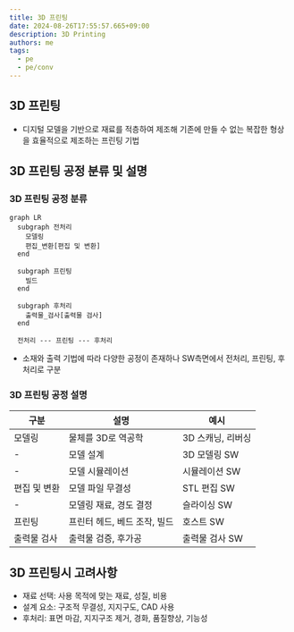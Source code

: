 ```yaml
---
title: 3D 프린팅
date: 2024-08-26T17:55:57.665+09:00
description: 3D Printing
authors: me
tags:
  - pe
  - pe/conv
---
```


## 3D 프린팅

- 디지털 모델을 기반으로 재료를 적층하여 제조해 기존에 만들 수 없는 복잡한 형상을 효율적으로 제조하는 프린팅 기법

## 3D 프린팅 공정 분류 및 설명

### 3D 프린팅 공정 분류

```mermaid
graph LR
  subgraph 전처리
    모델링
    편집_변환[편집 및 변환]
  end

  subgraph 프린팅
    빌드
  end

  subgraph 후처리
    출력물_검사[출력물 검사]
  end

  전처리 --- 프린팅 --- 후처리
```

- 소재와 출력 기법에 따라 다양한 공정이 존재하나 SW측면에서 전처리, 프린팅, 후처리로 구분

### 3D 프린팅 공정 설명

| 구분 | 설명 | 예시 |
| --- | --- | --- |
| 모델링 | 물체를 3D로 역공학 | 3D 스캐닝, 리버싱 |
| - | 모델 설계 | 3D 모델링 SW |
| - | 모델 시뮬레이션 | 시뮬레이션 SW |
| 편집 및 변환 | 모델 파일 무결성 | STL 편집 SW |
| - | 모델링 재료, 경도 결정 | 슬라이싱 SW |
| 프린팅 | 프린터 헤드, 베드 조작, 빌드 | 호스트 SW |
| 출력물 검사 | 출력물 검증, 후가공 | 출력물 검사 SW |

## 3D 프린팅시 고려사항

- 재료 선택: 사용 목적에 맞는 재료, 성질, 비용
- 설계 요소: 구조적 무결성, 지지구도, CAD 사용
- 후처리: 표면 마감, 지지구조 제거, 경화, 품질향상, 기능성
